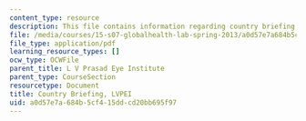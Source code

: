 ```yaml
---
content_type: resource
description: This file contains information regarding country briefing.
file: /media/courses/15-s07-globalhealth-lab-spring-2013/a0d57e7a684b5cf415ddcd20bb695f97_MIT15_S07S13_coun_bri_lvp.pdf
file_type: application/pdf
learning_resource_types: []
ocw_type: OCWFile
parent_title: L V Prasad Eye Institute
parent_type: CourseSection
resourcetype: Document
title: Country Briefing, LVPEI
uid: a0d57e7a-684b-5cf4-15dd-cd20bb695f97
---
```

